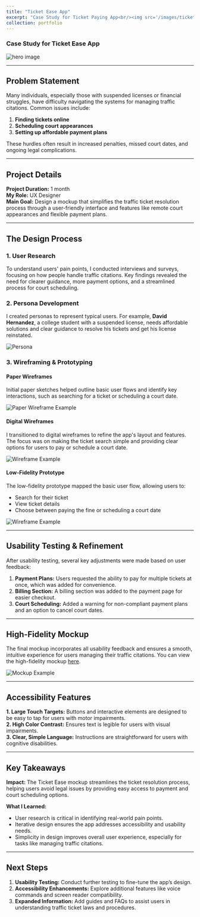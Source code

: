 ```yaml
---
title: "Ticket Ease App"
excerpt: "Case Study for Ticket Paying App<br/><img src='/images/ticketeasecover.png'>"
collection: portfolio
---
```


### Case Study for Ticket Ease App
![hero image](\images\ticketeasecover.png)

---

## Problem Statement

Many individuals, especially those with suspended licenses or financial struggles, have difficulty navigating the systems for managing traffic citations. Common issues include:

1. **Finding tickets online**
2. **Scheduling court appearances**
3. **Setting up affordable payment plans**

These hurdles often result in increased penalties, missed court dates, and ongoing legal complications.

---

## Project Details

**Project Duration:** 1 month  
**My Role:** UX Designer  
**Main Goal:** Design a mockup that simplifies the traffic ticket resolution process through a user-friendly interface and features like remote court appearances and flexible payment plans.

---

## The Design Process

### 1. **User Research**
To understand users' pain points, I conducted interviews and surveys, focusing on how people handle traffic citations. Key findings revealed the need for clearer guidance, more payment options, and a streamlined process for court scheduling.

### 2. **Persona Development**
I created personas to represent typical users. For example, **David Hernandez**, a college student with a suspended license, needs affordable solutions and clear guidance to resolve his tickets and get his license reinstated.

![Persona](\images\persona.png)

### 3. **Wireframing & Prototyping**

#### **Paper Wireframes**
Initial paper sketches helped outline basic user flows and identify key interactions, such as searching for a ticket or scheduling a court date.

![Paper Wireframe Example](\images\ticketappwireframes.jpg)

#### **Digital Wireframes**
I transitioned to digital wireframes to refine the app's layout and features. The focus was on making the ticket search simple and providing clear options for users to pay or schedule a court date.

![Wireframe Example](\images\lowmock.png)

#### **Low-Fidelity Prototype**
The low-fidelity prototype mapped the basic user flow, allowing users to:
- Search for their ticket
- View ticket details
- Choose between paying the fine or scheduling a court date

![Wireframe Example](\images\wireframes.png)

---

## Usability Testing & Refinement

After usability testing, several key adjustments were made based on user feedback:

1. **Payment Plans:** Users requested the ability to pay for multiple tickets at once, which was added for convenience.
2. **Billing Section:** A billing section was added to the payment page for easier checkout.
3. **Court Scheduling:** Added a warning for non-compliant payment plans and an option to cancel court dates.

---

## High-Fidelity Mockup

The final mockup incorporates all usability feedback and ensures a smooth, intuitive experience for users managing their traffic citations. You can view the high-fidelity mockup [here](https://www.figma.com/proto/0V8SdGkJP7hdwHhMcZfKcA/Ticket-App?node-id=92-19&t=DEfsFBjdzK5VHjFv-1).

![Mockup Example](\images\highfimock.png)

---

## Accessibility Features

**1. Large Touch Targets:** Buttons and interactive elements are designed to be easy to tap for users with motor impairments.  
**2. High Color Contrast:** Ensures text is legible for users with visual impairments.  
**3. Clear, Simple Language:** Instructions are straightforward for users with cognitive disabilities.

---

## Key Takeaways

**Impact:** The Ticket Ease mockup streamlines the ticket resolution process, helping users avoid legal issues by providing easy access to payment and court scheduling options.  

**What I Learned:**  
- User research is critical in identifying real-world pain points.
- Iterative design ensures the app addresses accessibility and usability needs.
- Simplicity in design improves overall user experience, especially for tasks like managing traffic citations.

---

## Next Steps

1. **Usability Testing:** Conduct further testing to fine-tune the app’s design.
2. **Accessibility Enhancements:** Explore additional features like voice commands and screen reader compatibility.
3. **Expanded Information:** Add guides and FAQs to assist users in understanding traffic ticket laws and procedures.